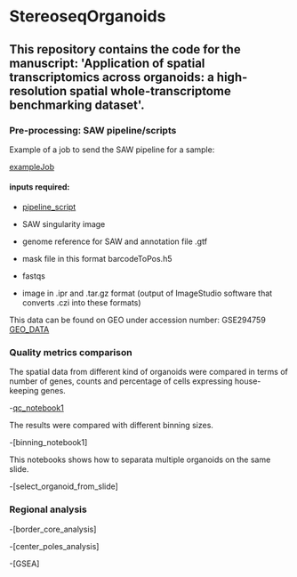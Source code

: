 # StereoseqOrganoids

## This repository contains the code for the manuscript: 'Application of spatial transcriptomics across organoids: a high-resolution spatial whole-transcriptome benchmarking dataset'.

### Pre-processing: SAW pipeline/scripts

Example of a job to send the SAW pipeline for a sample: 

  [exampleJob](https://github.com/Ramialison-Lab/StereoseqOrganoids/blob/main/run_stereopipeline_stitched_allsamples.sh)

#### inputs required: 

- [pipeline_script](https://github.com/Ramialison-Lab/StereoseqOrganoids/blob/main/stereoPipeline_v6.12.sh)
  
- SAW singularity image
  
- genome reference for SAW and annotation file .gtf
  
- mask file in this format barcodeToPos.h5
  
- fastqs
- image in .ipr and .tar.gz format (output of ImageStudio software that converts .czi into these formats)
  
This data can be found on GEO under accession number: GSE294759
[GEO_DATA](https://url.au.m.mimecastprotect.com/s/8oK3Cq717ycnrQ7giqCMcEkGoG?domain=ncnbi.nlm.nih.gov)
  
### Quality metrics comparison

The spatial data from different kind of organoids were compared in terms of number of genes, counts and percentage of cells expressing house-keeping genes. 

-[qc_notebook1](https://github.com/Ramialison-Lab/StereoseqOrganoids/blob/main/STOMICs_FIG1.ipynb)

The results were compared with different binning sizes.

-[binning_notebook1]

This notebooks shows how to separata multiple organoids on the same slide.

-[select_organoid_from_slide]
  
### Regional analysis

-[border_core_analysis]

-[center_poles_analysis]

-[GSEA]
